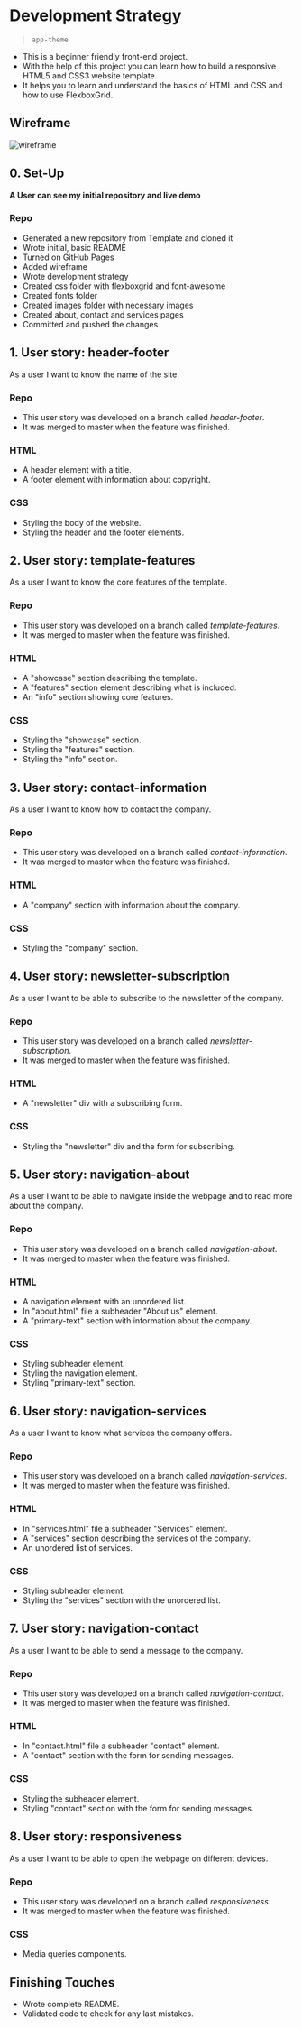 # Development Strategy

> `app-theme`

- This is a beginner friendly front-end project. 
- With the help of this project you can learn how to build a responsive HTML5 and CSS3 website template.
- It helps you to learn and understand the basics of HTML and CSS and how to use FlexboxGrid.

## Wireframe

<!-- include a wireframe for your project in this repository, and display it here -->
<!-- wireframe.cc is a good site for getting started with wireframes -->
![wireframe](./wireframe.png
)

## 0. Set-Up

__A User can see my initial repository and live demo__

### Repo

- Generated a new repository from Template and cloned it
- Wrote initial, basic README
- Turned on GitHub Pages
- Added wireframe
- Wrote development strategy
- Created css folder with flexboxgrid and font-awesome 
- Created fonts folder 
- Created images folder with necessary images
- Created about, contact and services pages
- Committed and pushed the changes


## 1. User story: header-footer

As a user I want to know the name of the site.

### Repo

- This user story was developed on a branch called _header-footer_.
- It was merged to master when the feature was finished.

### HTML

- A header element with a title.
- A footer element with information  about copyright.

### CSS

- Styling the body of the website.
- Styling the header and the footer elements.

## 2. User story: template-features

As a user I want to know the core features of the template.

### Repo

- This user story was developed on a branch called _template-features_.
- It was merged to master when the feature was finished.

### HTML

- A "showcase" section describing the template.
- A "features" section element describing what is included.
- An "info" section showing core features.

### CSS

- Styling the "showcase" section.
- Styling the "features" section.
- Styling the "info" section.

## 3. User story: contact-information

As a user I want to know how to contact the company.

### Repo

- This user story was developed on a branch called _contact-information_.
- It was merged to master when the feature was finished.

### HTML

- A "company" section with information about the company.

### CSS

- Styling the "company" section.


## 4. User story: newsletter-subscription

As a user I want to be able to subscribe to the newsletter of the company.

### Repo

- This user story was developed on a branch called _newsletter-subscription_.
- It was merged to master when the feature was finished.

### HTML

- A "newsletter" div with a subscribing form.

### CSS

- Styling the "newsletter" div and the form for subscribing.


## 5. User story: navigation-about

As a user I want to be able to navigate inside the webpage and to read more about the company.

### Repo

- This user story was developed on a branch called _navigation-about_.
- It was merged to master when the feature was finished.

### HTML

- A navigation element with an unordered list.
- In "about.html" file a subheader "About us" element.
- A "primary-text" section with information about the company.

### CSS

- Styling subheader element.
- Styling the navigation element.
- Styling "primary-text" section.

## 6. User story: navigation-services

As a user I want to know what services the company offers.

### Repo

- This user story was developed on a branch called _navigation-services_.
- It was merged to master when the feature was finished.

### HTML

- In "services.html" file a subheader "Services" element.
- A "services" section describing the services of the company.
- An unordered list of services.

### CSS

- Styling subheader element.
- Styling the "services" section with the unordered list.


## 7. User story: navigation-contact

As a user I want to be able to send a message to the company.

### Repo

- This user story was developed on a branch called _navigation-contact_.
- It was merged to master when the feature was finished.

### HTML

- In "contact.html" file a subheader "contact" element.
- A "contact" section with the form for sending messages.

### CSS

- Styling the subheader element.
- Styling "contact" section with the form for sending messages.


## 8. User story: responsiveness

As a user I want to be able to open the webpage on different devices.

### Repo

- This user story was developed on a branch called _responsiveness_.
- It was merged to master when the feature was finished.

### CSS

- Media queries components.


## Finishing Touches

- Wrote complete README.
- Validated code to check for any last mistakes.
